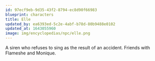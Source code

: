 ```yaml
---
id: 97ecf9eb-9d35-43f2-8794-ec8d90f66983
blueprint: characters
title: Elle
updated_by: ea6393ed-5c2e-4abf-b78d-80b9488e0102
updated_at: 1643055960
image: img/encyclopedias/npc/elle.png
---
```

A siren who refuses to sing as the result of an accident. Friends with Flameshe and Monique.
